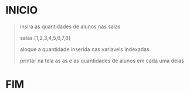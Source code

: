 # INICIO

> insira as quantidades de alunos nas salas
>
>salas [1,2,3,4,5,6,7,8]
>
>aloque a quantidade inserida nas variaveis indexadas
>
>printar na tela as as e as quantidades de alunos em cada uma delas 

# FIM















